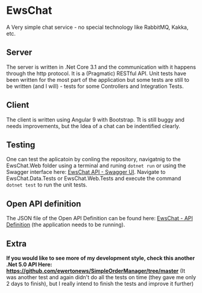 # EwsChat
A Very simple chat service - no special technology like RabbitMQ, Kakka, etc.

## Server
The server is written in .Net Core 3.1 and the communication with it happens through the http protocol. It is a (Pragmatic) RESTful API.
Unit tests have been written for the most part of the application but some tests are still to be written (and I will) - tests for some Controllers and Integration Tests.

## Client
The client is written using Angular 9 with Bootstrap. Tt is still buggy and needs improvements, but the Idea of a chat can be indentified clearly.


## Testing
One can test the aplicatoin by conling the repository, navigatnig to the EwsChat.Web folder using a terminal and runing ```dotnet run``` or using the Swagger interface here: [EwsChat API  - Swagger UI](https://localhost:5001/swagger/index.html).
Navigate to EwsChat.Data.Tests or EwsChat.Web.Tests and execute the command ```dotnet test``` to run the unit tests.


## Open API definition
The JSON file of the Open API Definition can be found here: [EwsChat - API Definition](https://localhost:5001/swagger/v1/swagger.json) (the application needs to be running).

## Extra
**If you would like to see more of my development style, check this another .Net 5.0 API Here: https://github.com/ewertonews/SimpleOrderManager/tree/master**
(It was another test and again didn't do all the tests on time (they gave me only 2 days to finish), but I really intend to finish the tests and improve it further)
